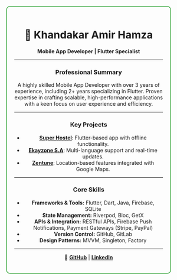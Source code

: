 <div align="center" style="border: 2px solid #4CAF50; border-radius: 10px; padding: 20px; width: 80%; max-width: 800px;">

# 🚀 Khandakar Amir Hamza
**Mobile App Developer | Flutter Specialist**

---

### **Professional Summary**
A highly skilled Mobile App Developer with over 3 years of experience, including 2+ years specializing in Flutter. Proven expertise in crafting scalable, high-performance applications with a keen focus on user experience and efficiency.

---

### **Key Projects**
- **[Super Hostel](https://play.google.com/store/apps/details?id=com.superhostelbd.member)**: Flutter-based app with offline functionality.
- **[Ekayzone S.A](https://play.google.com/store/apps/details?id=com.alikaforklift.ekayzonesa)**: Multi-language support and real-time updates.
- **[Zentune](https://apps.apple.com/us/app/zentune/id6475215194)**: Location-based features integrated with Google Maps.

---

### **Core Skills**
- **Frameworks & Tools:** Flutter, Dart, Java, Firebase, SQLite
- **State Management:** Riverpod, Bloc, GetX
- **APIs & Integration:** RESTful APIs, Firebase Push Notifications, Payment Gateways (Stripe, PayPal)
- **Version Control:** GitHub, GitLab
- **Design Patterns:** MVVM, Singleton, Factory

---

🔗 **[GitHub](https://github.com/kh1amirhamza)** | **[LinkedIn](https://www.linkedin.com/in/kh1amirhamza)**

</div>
